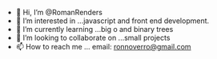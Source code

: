 - 👋 Hi, I’m @RomanRenders
- 👀 I’m interested in ...javascript and front end development.
- 🌱 I’m currently learning ...big o and binary trees
- 💞️ I’m looking to collaborate on ...small projects
- 📫 How to reach me ... email: ronnoverro@gmail.com

<!---
RomanRenders/RomanRenders is a ✨ special ✨ repository because its `README.md` (this file) appears on your GitHub profile.
You can click the Preview link to take a look at your changes.
--->
